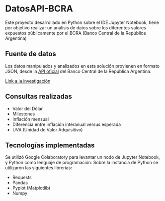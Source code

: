 # DatosAPI-BCRA
Este proyecto desarrollado en Python sobre el IDE Jupyter Notebook, tiene por objetivo realizar un análisis de datos sobre los diferentes valores expuestos públicamente por el BCRA (Banco Central de la República Argentina)

## Fuente de datos
Los datos manipulados y analizados en esta solución provienen en formato JSON, desde la [API oficial](https://api.estadisticasbcra.com/) del Banco Central de la República Argentina. 

[Link a la investigación](https://github.com/ezebinker/DatosAPI-BCRA/blob/master/Datos_API_BCRA.ipynb)

## Consultas realizadas

* Valor del Dólar
* Milestones
* Inflación mensual
* Diferencia entre inflación interanual versus esperada
* UVA (Unidad de Valor Adquisitivo)

## Tecnologías implementadas 
Se utilizó Google Colaboratory para levantar un nodo de Jupyter Notebook, y Python como lenguaje de programación. 
Sobre la instancia de Python se utilizaron las siguientes librerías: 

* Requests
* Pandas
* Pyplot (Matplotlib)
* Numpy

